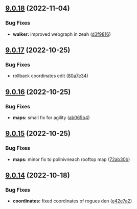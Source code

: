 ## [9.0.18](https://github.com/Torwent/WaspLib/compare/v9.0.17...v9.0.18) (2022-11-04)


### Bug Fixes

* **walker:** improved webgraph in zeah ([d3f9816](https://github.com/Torwent/WaspLib/commit/d3f981639c0cfbde99e88db99548947267aa2b87))



## [9.0.17](https://github.com/Torwent/WaspLib/compare/v9.0.16...v9.0.17) (2022-10-25)


### Bug Fixes

* rollback coordinates edit ([80a7e34](https://github.com/Torwent/WaspLib/commit/80a7e346ef8167bb7600739c2e428b225128879d))



## [9.0.16](https://github.com/Torwent/WaspLib/compare/v9.0.15...v9.0.16) (2022-10-25)


### Bug Fixes

* **maps:** small fix for agility ([ab065b4](https://github.com/Torwent/WaspLib/commit/ab065b4eccdb315322f5f0e924e8259bf3bd1995))



## [9.0.15](https://github.com/Torwent/WaspLib/compare/v9.0.14...v9.0.15) (2022-10-25)


### Bug Fixes

* **maps:** minor fix to pollnivneach rooftop map ([72ab30b](https://github.com/Torwent/WaspLib/commit/72ab30ba10d9af20df94e857f243d24d3347db62))



## [9.0.14](https://github.com/Torwent/WaspLib/compare/v9.0.13...v9.0.14) (2022-10-18)


### Bug Fixes

* **coordinates:** fixed coordinates of rogues den ([e42e7a2](https://github.com/Torwent/WaspLib/commit/e42e7a23c4bb6ec6d734319cdb43765db8049c5c))



